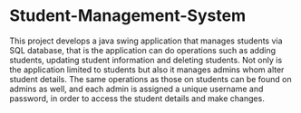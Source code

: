 # Student-Management-System
This project develops a java swing application that manages students via SQL database, that is the application can do operations 
such as adding students, updating student information and deleting students. Not only is the application limited to students but also it manages admins whom alter student details.
The same operations as those on students can be found on admins as well, and each admin is assigned a unique username and password, in order to access the student details and make changes. 
